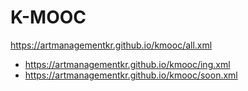 # K-MOOC
https://artmanagementkr.github.io/kmooc/all.xml
- https://artmanagementkr.github.io/kmooc/ing.xml
- https://artmanagementkr.github.io/kmooc/soon.xml

